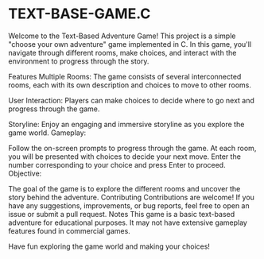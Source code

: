 # TEXT-BASE-GAME.C
Welcome to the Text-Based Adventure Game! This project is a simple "choose your own adventure" game implemented in C. In this game, you'll navigate through different rooms, make choices, and interact with the environment to progress through the story.

Features
Multiple Rooms: The game consists of several interconnected rooms, each with its own description and choices to move to other rooms.

User Interaction: Players can make choices to decide where to go next and progress through the game.

Storyline: Enjoy an engaging and immersive storyline as you explore the game world.
Gameplay:

Follow the on-screen prompts to progress through the game.
At each room, you will be presented with choices to decide your next move.
Enter the number corresponding to your choice and press Enter to proceed.
Objective:

The goal of the game is to explore the different rooms and uncover the story behind the adventure.
Contributing
Contributions are welcome! If you have any suggestions, improvements, or bug reports, feel free to open an issue or submit a pull request.
Notes
This game is a basic text-based adventure for educational purposes. It may not have extensive gameplay features found in commercial games.

Have fun exploring the game world and making your choices!


